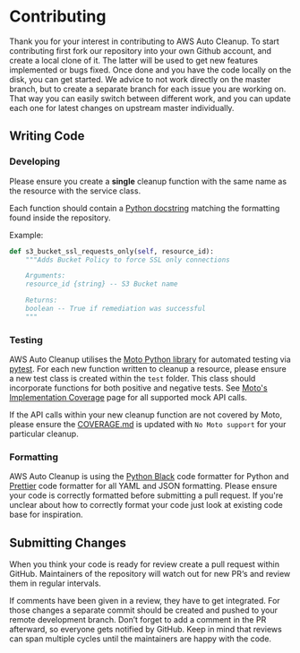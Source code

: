 # Contributing

Thank you for your interest in contributing to AWS Auto Cleanup. To start contributing first fork our repository into your own Github account, and create a local clone of it. The latter will be used to get new features implemented or bugs fixed. Once done and you have the code locally on the disk, you can get started. We advice to not work directly on the master branch, but to create a separate branch for each issue you are working on. That way you can easily switch between different work, and you can update each one for latest changes on upstream master individually.

## Writing Code

### Developing

Please ensure you create a **single** cleanup function with the same name as the resource with the service class.

Each function should contain a [Python docstring](https://www.python.org/dev/peps/pep-0257/) matching the formatting found inside the repository.

Example:

```python
def s3_bucket_ssl_requests_only(self, resource_id):
    """Adds Bucket Policy to force SSL only connections

    Arguments:
    resource_id {string} -- S3 Bucket name

    Returns:
    boolean -- True if remediation was successful
    """
```

### Testing

AWS Auto Cleanup utilises the [Moto Python library](https://github.com/spulec/moto/) for automated testing via [pytest](https://docs.pytest.org/en/latest/). For each new function written to cleanup a resource, please ensure a new test class is created within the `test` folder. This class should incorporate functions for both positive and negative tests. See [Moto's Implementation Coverage](https://github.com/spulec/moto/blob/master/IMPLEMENTATION_COVERAGE.md) page for all supported mock API calls.

If the API calls within your new cleanup function are not covered by Moto, please ensure the [COVERAGE.md](COVERAGE.md) is updated with `No Moto support` for your particular cleanup.

### Formatting

AWS Auto Cleanup is using the [Python Black](https://github.com/python/black) code formatter for Python and [Prettier](https://prettier.io/) code formatter for all YAML and JSON formatting. Please ensure your code is correctly formatted before submitting a pull request. If you're unclear about how to correctly format your code just look at existing code base for inspiration.

## Submitting Changes

When you think your code is ready for review create a pull request within GitHub. Maintainers of the repository will watch out for new PR‘s and review them in regular intervals.

<!-- By default, for each change in the PR will automatically trigger pytests, Serverless AWS deployment via [Travis CI](https://travis-ci.org/servian/aws-auto-cleanup) as well as a code quality review via [Codacy](https://app.codacy.com/project/servian/aws-auto-cleanup/dashboard). If either Travis CI or Codacy fails make sure to address the failures immediately. -->

If comments have been given in a review, they have to get integrated. For those changes a separate commit should be created and pushed to your remote development branch. Don’t forget to add a comment in the PR afterward, so everyone gets notified by GitHub. Keep in mind that reviews can span multiple cycles until the maintainers are happy with the code.
